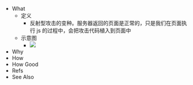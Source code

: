 - What
	- 定义
		- 反射型攻击的变种。服务器返回的页面是正常的，只是我们在页面执行 js 的过程中，会把攻击代码植入到页面中
	- 示意图
		- ![](https://pdai.tech/images/security/dev-security-xss-2.png)
- Why
- How
- How Good
- Refs
- See Also